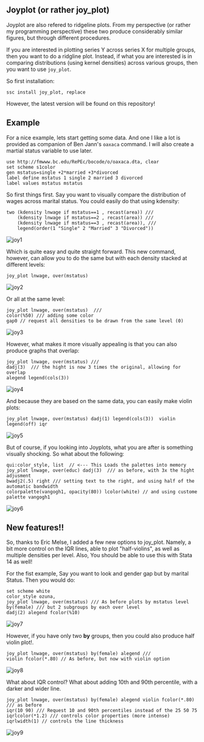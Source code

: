 ## Joyplot (or rather joy_plot)

Joyplot are also refered to ridgeline plots. From my perspective (or rather my programming perspective) these two produce considerably similar figures, but through different procedures.

If you are interested in plotting series Y across series X for multiple groups, then you want to do a ridgline plot. Instead, if what you are interested is in comparing distributions (using kernel densities) across various groups, then you want to use `joy_plot`. 

So first installation:

```
ssc install joy_plot, replace
```
However, the latest version will be found on this repository!

## Example 

For a nice example, lets start getting some data. And one I like a lot is provided as companion of Ben Jann's `oaxaca` command.
I will also create a martial status variable to use later.

```
use http://fmwww.bc.edu/RePEc/bocode/o/oaxaca.dta, clear
set scheme s1color
gen mstatus=single +2*married +3*divorced
label define mstatus 1 single 2 married 3 divorced
label values mstatus mstatus
```

So first things first. Say you want to visually compare the distribution of wages across marital status. You could easily do that using kdensity:

```
two (kdensity lnwage if mstatus==1 , recast(area)) ///
    (kdensity lnwage if mstatus==2 , recast(area)) ///
    (kdensity lnwage if mstatus==3 , recast(area)), ///   
	legend(order(1 "Single" 2 "Married" 3 "Divorced")) 
```
![joy1](./figures/joy1.png)

Which is quite easy and quite straight forward. This new command, however, can allow you to do the same but with each density stacked at different levels:

```
joy_plot lnwage, over(mstatus)
```
![joy2](./figures/joy2.png)

Or all at the same level:

```
joy_plot lnwage, over(mstatus)  ///
color(%50) /// adding some color
gap0 // request all densities to be drawn from the same level (0)
```
![joy3](./figures/joy3.png)

However, what makes it more visually appealing is that you can also produce graphs that overlap:

```
joy_plot lnwage, over(mstatus) ///
dadj(3)  /// the hight is now 3 times the original, allowing for overlap
alegend legend(cols(3))
```
![joy4](./figures/joy4.png)

And because they are based on the same data, you can easily make violin plots:

```
joy_plot lnwage, over(mstatus) dadj(1) legend(cols(3))  violin legend(off) iqr
```
![joy5](./figures/joy5.png)

But of course, if you looking into Joyplots, what you are after is something visually shocking. So what about the following:
```
qui:color_style, list  // <--- This Loads the palettes into memory
joy_plot lnwage, over(educ) dadj(3)  /// as before, with 3x the hight adjusment
bwadj2(.5) right /// setting text to the right, and using half of the automatic bandwidth
colorpalette(vangogh1, opacity(80)) lcolor(white) // and using custome palette vangogh1
```
![joy6](./figures/joy6.png)

## New features!!

So, thanks to Eric Melse, I added a few new options to joy_plot. Namely, a bit more control on the IQR lines, able to plot "half-violins", 
as well as multiple densities per level. Also, You should be able to use this with Stata 14 as well! 

For the fist example, Say you want to look and gender gap but by marital Status. Then you would do:

```
set scheme white
color_style ozuna,  
joy_plot lnwage, over(mstatus) /// As before plots by mstatus level
by(female) /// but 2 subgroups by each over level
dadj(2) alegend fcolor(%10)
```

![joy7](./figures/joy7.png)

However, if you have only two **by** groups, then you could also produce half violin plot!.

```
joy_plot lnwage, over(mstatus) by(female) alegend ///
violin fcolor(*.80) // As before, but now with violin option
```
![joy8](./figures/joy8.png)

What about IQR control? What about adding 10th and 90th percentile, with a darker and wider line.

```
joy_plot lnwage, over(mstatus) by(female) alegend violin fcolor(*.80) /// as before 
iqr(10 90) /// Request 10 and 90th percentiles instead of the 25 50 75
iqrlcolor(*1.2) /// controls color properties (more intense)
iqrlwidth(1) // controls the line thickness
```
![joy9](./figures/joy9.png)